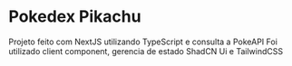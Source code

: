 # Pokedex Pikachu

Projeto feito com NextJS utilizando TypeScript e consulta a PokeAPI
Foi utilizado client component, gerencia de estado ShadCN Ui e TailwindCSS

